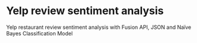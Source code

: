 # Yelp review sentiment analysis
Yelp restaurant review sentiment analysis with Fusion API, JSON and Naïve Bayes Classification Model
